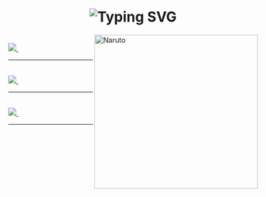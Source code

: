 <h1 align="center"><img src="https://readme-typing-svg.demolab.com?size=40&color=184F80&repeat=false&width=435&lines=Dattebayo" alt="Typing SVG" /></h1>
<!-- <h1  align="center"><img src="https://readme-typing-svg.demolab.com?-font=&size=35&pause=1000&color=EEF710&background=FF781C00&center=true&vCenter=true&width=440&lines=FullStack+Developer" alt="Typing SVG" /></h1> -->


<img align="right" alt="Naruto" width="330" height="310" src="https://i.giphy.com/media/nBvri64uO4sX6/giphy.webp"/>

  <br />
  <a target="_blank" href="https://t.me/b_ember">
    <img src="https://img.shields.io/badge/Telegram-20232A?style=for-the-badge&logo=telegram" />
  </a>&nbsp;&nbsp;&nbsp;
  
  <br />
  
---

  <br/>
    <a target="_blank" href="https://www.linkedin.com/in/dianalat">
       <img src="https://img.shields.io/badge/LinkedIn-20232A?style=for-the-badge&logo=linkedin" />
    </a>&nbsp;&nbsp;&nbsp;
  <br/>

---

<br/>
   <a target="_blank" href="mailto:diana.latyrova@gmail.com">
    <img src="https://img.shields.io/badge/Gmail-20232A?style=for-the-badge&logo=gmail" />
  </a>&nbsp;&nbsp;&nbsp;
<br/>
  
---

<br/>
<!-- <h3 align="left">👨🏻‍💻 My Tech Stack:</h3>

Techonologies | Description                 | Tools
--- |-----------------------------| ---
![JavaScript](https://img.shields.io/badge/JavaScript-20232A?style=for-the-badge&logo=javascript) ![C](https://img.shields.io/badge/C/C++-20232A?style=for-the-badge&logo=C) | methodology                |![MVC](https://img.shields.io/badge/mvc-20232A?style=for-the-badge) ![DOM](https://img.shields.io/badge/dom-20232A?style=for-the-badge) ![TDD](https://img.shields.io/badge/tdd-20232A?style=for-the-badge) ![AJAX](https://img.shields.io/badge/ajax-20232A?style=for-the-badge) ![SOLID](https://img.shields.io/badge/solid-20232A?style=for-the-badge) ![OOP](https://img.shields.io/badge/oop-20232A?style=for-the-badge)
![React](https://img.shields.io/badge/React-20232A?style=for-the-badge&logo=react) | services                    | ![react-router](https://img.shields.io/badge/React_Router-20232A?style=for-the-badge&logo=react-router) ![Redux](https://img.shields.io/badge/Redux-20232A?style=for-the-badge&logo=redux&logoColor=7749BD) ![Chart.js](https://img.shields.io/badge/Chart.js-20232A?style=for-the-badge&logo=chart.js) ![React-Pdf](https://img.shields.io/badge/React.Pdf-20232A?style=for-the-badge&logo=adobeacrobatreader)
![NodeJS](https://img.shields.io/badge/node.js-20232A?style=for-the-badge&logo=node.js) | stack                       | ![Express](https://img.shields.io/badge/express.js-20232A?style=for-the-badge&logo=express) ![Axios](https://img.shields.io/badge/Axios-20232A?style=for-the-badge&logo=axios) ![JWT](https://img.shields.io/badge/JWT-20232A?style=for-the-badge&logo=jsonwebtokens) ![npm](https://img.shields.io/badge/npm-20232A?style=for-the-badge&logo=npm)
![HTML](https://img.shields.io/badge/HTML5-20232A?style=for-the-badge&logo=html5) ![CSS](https://img.shields.io/badge/CSS3-20232A?style=for-the-badge&logo=css3&logoColor=369AD6) | preprocessors & principles  | ![SASS](https://img.shields.io/badge/Sass-20232A?style=for-the-badge&logo=sass) ![figma](https://img.shields.io/badge/figma-20232A?style=for-the-badge&logo=figma) ![BootsTrap](https://img.shields.io/badge/Bootstrap-20232A?style=for-the-badge&logo=bootstrap) ![MUI](https://img.shields.io/badge/Material--UI-20232A?style=for-the-badge&logo=MUI)
![DATA](https://img.shields.io/badge/DATA-20232A?style=for-the-badge) | ORM & DATABASE                  |![Redis](https://img.shields.io/badge/redis-20232A?style=for-the-badge&logo=redis&logoColor=red) ![postgresql](https://img.shields.io/badge/postgresql-20232A?style=for-the-badge&logo=postgresql) ![sequelize](https://img.shields.io/badge/Sequelize-20232A?style=for-the-badge&logo=Sequelize)
![Development & Deploy](https://img.shields.io/badge/Development&Deploy-20232A?style=for-the-badge)| services                    | ![Docker](https://img.shields.io/badge/docker-20232A?style=for-the-badge&logo=docker&logoColor=blue) ![github](https://img.shields.io/badge/github-20232A?style=for-the-badge&logo=github) ![git](https://img.shields.io/badge/git-20232A?style=for-the-badge&logo=git)
 ![Testing](https://img.shields.io/badge/Testing-20232A?style=for-the-badge) | test    | ![Jest](https://img.shields.io/badge/-jest-20232A?style=for-the-badge&logo=jest&logoColor=brown) ![postman](https://img.shields.io/badge/postman-20232A?style=for-the-badge&logo=postman) ![eslint](https://img.shields.io/badge/eslint-20232A?style=for-the-badge&logo=eslint&logoColor=7C7CEA)
![Currently learning](https://img.shields.io/badge/Currently--learning-20232A?style=for-the-badge)|  no pain no gain | ![TypeScript](https://img.shields.io/badge/TypeScript-20232A?style=for-the-badge&logo=typescript) ![React Native](https://img.shields.io/badge/Native-20232A?style=for-the-badge&logo=react) ![Solidity](https://img.shields.io/badge/Solidity-20232A?style=for-the-badge&logo=Solidity)
![Future learning](https://img.shields.io/badge/Future--learning-20232A?style=for-the-badge)| no pain no gain 2x | ![Go](https://img.shields.io/badge/Go-20232A?style=for-the-badge&logo=go) ![Rust](https://img.shields.io/badge/Rust-20232A?style=for-the-badge&logo=rust)

<br />
<br /> -->
